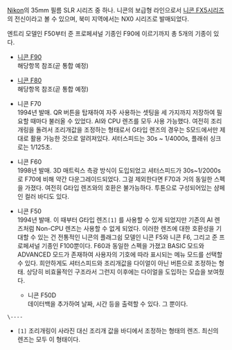 [Nikon](Nikon.md)의 35mm 필름 SLR 시리즈 중 하나. 니콘의 보급형 라인으로서 [니콘 FX5시리즈](%EB%8B%88%EC%BD%98%20FX5%20%EC%8B%9C%EB%A6%AC%EC%A6%88.md)의 전신이라고 볼 수
있으며, 북미 지역에서는 NX0 시리즈로 발매되었다.

엔트리 모델인 F50부터 준 프로페셔널 기종인 F90에 이르기까지 총 5개의 기종이 있다.

  * [니콘 F90](%EB%8B%88%EC%BD%98%20F90.md)  
해당항목 참조(곧 통합 예정)  

  * [니콘 F80](%EB%8B%88%EC%BD%98%20F80.md)  
해당항목 참조(곧 통합 예정)  

  * 니콘 F70  
1994년 발매. QR 버튼을 탑재하여 자주 사용하는 셋팅을 세 가지까지 저장하여 필요할 때마다 불러올 수 있었다. AI와 CPU 렌즈를
모두 사용 가능했다. 여전히 조리개링을 돌려서 조리개값을 조정하는 형태로서 G타입 렌즈의 경우는 S모드에서만 제대로 활용 가능한 것으로
알려져있다. 셔터스피드는 30s ~ 1/4000s, 플래쉬 싱크로는 1/125초.  

  * 니콘 F60  
1998년 발매. 3D 매트릭스 측광 방식이 도입되었고 셔터스피드가 30s~1/2000s로 F70에 비해 약간 다운그레이드되었다. 그걸
제외한다면 F70과 거의 동일한 스펙을 가졌다. 여전히 G타입 렌즈와의 호환은 불가능하다. 투톤으로 구성되어있는 샴페인 컬러 바디도 있다.  

  * 니콘 F50  
1994년 발매. 이 때부터 G타입 렌즈`[1]` 를 사용할 수 있게 되었지만 기존의 AI 렌즈처럼 Non-CPU 렌즈는 사용할 수 없게
되었다. 이러한 렌즈에 대한 호환성을 기대할 수 있는 건 전통적인 니콘의 플래그쉽 모델인 니콘 F5와 니콘 F6, 그리고 준 프로페셔널
기종인 F100뿐이다. F60과 동일한 스펙을 가졌고 BASIC 모드와 ADVANCED 모드가 존재하여 사용자의 기호에 따라 표시되는 메뉴
모드를 선택할 수 있다. 희안하게도 셔터스피드와 조리개값을 다이얼이 아닌 버튼으로 조정하는 형태. 상당히 비효율적인 구조라서 그런지 이후에는
다이얼을 도입하는 모습을 보여줬다.  

    * 니콘 F50D  
데이터백을 추가하여 날짜, 시간 등을 출력할 수 있다. 그 뿐이다.

`\----`

  * `[1]` 조리개링이 사라진 대신 조리개 값을 바디에서 조정하는 형태의 렌즈. 최신의 렌즈는 모두 이 형태이다.

